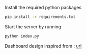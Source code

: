 Install the required python packages
```sh
pip install -r requirements.txt
```

Start the server by running
```sh
python index.py
```
Dashboard design inspired from : [url](https://github.com/Mubeen31/Covid-19-Dashboard-in-Python-by-Plotly-Dash)
